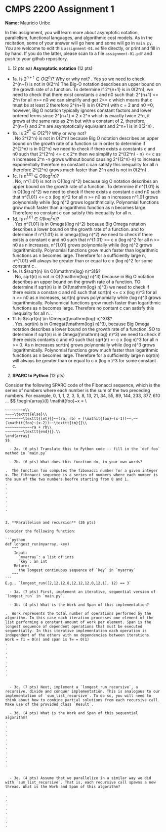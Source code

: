 

# CMPS 2200 Assignment 1

**Name:** Mauricio Uribe


In this assignment, you will learn more about asymptotic notation, parallelism, functional languages, and algorithmic cost models. As in the recitation, some of your answer will go here and some will go in `main.py`. You are welcome to edit this `assignment-01.md` file directly, or print and fill in by hand. If you do the latter, please scan to a file `assignment-01.pdf` and push to your github repository. 
  
  

1. (2 pts ea) **Asymptotic notation** (12 pts)

  - 1a. Is $2^{n+1} \in O(2^n)$? Why or why not? 
.  Yes so we need to check 2^{n+1} is not in 0(2^n) The Big-O notation describes an upper bound on the growth rate of a function. To determine if 2^{n+1} is in 0(2^n), we need to check that there exist constants c and n0 such that: 2^{n+1} <= 2^n for all n>= n0 we can simplify and get 2<= c which means that c must be at least 2 therefore 2^{n+1} is in 0(2^n) with c = 2 and n0 =0, however, Big O notation typically ignores constant factors and lower ordered terms since 2^{n+1} = 2 x 2^n which is exactly twice 2^n, it grows at the same rate as 2^n but with a constant of 2, therefore, 2^{n+1} and 2^n are asymptotically equivalent and 2^n+1 is in 0(2^n)
.  
  - 1b. Is $2^{2^n} \in O(2^n)$? Why or why not?     
.  No 2^{2^n} is not in 0(2^n) because Big O notation describes an upper bound on the growth rate of a function so in order to determine if 2^{2^n} is in 0(2^n) we need to check if there exists a constants c and n0 such that 2^{2^n} <= c x 2^n then we simplify to 2^{(2^n) - n} <= c as n increases 2^n -n grows without bound causing 2^{(2^n)-n} to increase exponentially therefore no constant c can satisfy this inequality for all n therefore 2^{2^n} grows much faster than 2^n and is not in 0(2^n)
.  
  - 1c. Is $n^{1.01} \in O(\mathrm{log}^2 n)$?    
.  No, n^{1.01} is not in O((log n)^2) because big O notation describes an upper bound on the growth rate of a function. To determine if n^{1.01} is in O((log n)^2) we need to check if there exists a constant c and n0 such that n^{1.01} <= c x (log n)^2 for all n >= n0 as n increases n^1.01 grows polynomially while (log n)^2 grows logarithmically. Polynomial functions grow much faster than a logarithmic function as n becomes large. Therefore no constant c can satisfy this inequality for all n.
.  
  - 1d. Is $n^{1.01} \in \Omega(\mathrm{log}^2 n)$?  
.  Yes n^{1.01} is in Omega((log n)^2) because Big Omega notation describes a lower bound on the growth rate of a function. and to determine if n^{1.01} is in omega((log n)^2) we need to check if there exists a constant c and n0 such that n^{1.01} >= c x (log n)^2 for all n >= n0 as n increases, n^{1.01} grows polynomially while (log n)^2 grows logarithmicslly. Polynomial functions grow much faster than logarithmic functions as n becomes large. Therefore for a sufficiently large n, n^{1.01} will always be greater than or equal to c x (log n)^2 for some constant c
.   
  - 1e. Is $\sqrt{n} \in O((\mathrm{log} n)^3)$?  
.  No, sqrt(n) is not in O((\mathrm{log} n)^3) because in Big O notation describes an upper bound on the growth rate of a function. TO determine if sqrt(n) is in O((\mathrm{log} n)^3) we need to check if there exists a constan c and n0 such that sqrt(n) <= c x (log n)^3 for all n >= n0 as n increases, sqrt(n) grows polynomially while (log n)^3 grows logarithmically. Polynomical functions grow much faster than logarithmic functions as n becomes large. Therefore no contant c can satisfy this inequality for all n.
.  
  - 1f. Is $\sqrt{n} \in \Omega((\mathrm{log} n)^3)$?  
.  Yes, sqrt(n) is in Omega((\mathrm{log} n)^3), because Big Omega notation describes a lower bound on the growth rate of a function. SO to determine if sqrt(n) is in Omega((\mathrm{log} n)^3) we need to check if there exists contants c and n0 such that sqrt(n) >- c x (log n)^3 for all n >= 0. As n increases sqrt(n) grows polynomially while (log n)^3 grows logarithmically. Polynomial functions grow much faster than logarithmic functions as n becomes large. Therefore for a sufficiently large n sqrt(n) will always be greater than or equal to c x (log n )^3 for some constant c.

2. **SPARC to Python** (12 pts)

Consider the following SPARC code of the Fibonacci sequence, which is the series of numbers where each number is the sum of the two preceding numbers. For example, 0, 1, 1, 2, 3, 5, 8, 13, 21, 34, 55, 89, 144, 233, 377, 610 ... 
$$
\begin{array}{l}
\mathit{foo}~x =   \\
~~~~\texttt{if}{}~~x \le 1~~\texttt{then}{}\\
~~~~~~~~x\\   
~~~~\texttt{else}\\
~~~~~~~~\texttt{let}{}~~(ra, rb) = (\mathit{foo}~(x-1))~~,~~(\mathit{foo}~(x-2))~~\texttt{in}{}\\  
~~~~~~~~~~~~ra + rb\\  
~~~~~~~~\texttt{end}{}.\\
\end{array}
$$ 

  - 2a. (6 pts) Translate this to Python code -- fill in the `def foo` method in `main.py`  

  - 2b. (6 pts) What does this function do, in your own words?  

.  The function foo computes the fibonacci number for a given integer x. The fibonacci sequence is a series of numbers where each number is the sum of the two numbers beofre starting from 0 and 1.
.  
.  
.  
.  
.  
.  
.  
  

3. **Parallelism and recursion** (26 pts)

Consider the following function:  

```python
def longest_run(myarray, key)
   """
    Input:
      `myarray`: a list of ints
      `key`: an int
    Return:
      the longest continuous sequence of `key` in `myarray`
   """
```
E.g., `longest_run([2,12,12,8,12,12,12,0,12,1], 12) == 3`  
 
  - 3a. (7 pts) First, implement an iterative, sequential version of `longest_run` in `main.py`.  

  - 3b. (4 pts) What is the Work and Span of this implementation?  

.  Work represents the total number of operations performed by the algorithm. In this case each iteration processes one element of the list performing a constant amount of work per element. Span is the longest sequence of dependent operations that must be executed sequentially. In this iterative implementation each operation is independent of the others with no dependencies between iterations. Work = T1 = O(n) and span is T∞ = 0(1)
.  
.  
.  
.  
.  
.  
.  
.  


  - 3c. (7 pts) Next, implement a `longest_run_recursive`, a recursive, divide and conquer implementation. This is analogous to our implementation of `sum_list_recursive`. To do so, you will need to think about how to combine partial solutions from each recursive call. Make use of the provided class `Result`.   

  - 3d. (4 pts) What is the Work and Span of this sequential algorithm?  
.  
.  
.  
.  
.  
.  
.  
.  
.  
.  
.  


  - 3e. (4 pts) Assume that we parallelize in a similar way we did with `sum_list_recursive`. That is, each recursive call spawns a new thread. What is the Work and Span of this algorithm?  

.  
.  
.  
.  
.  
.  
.  
.  

